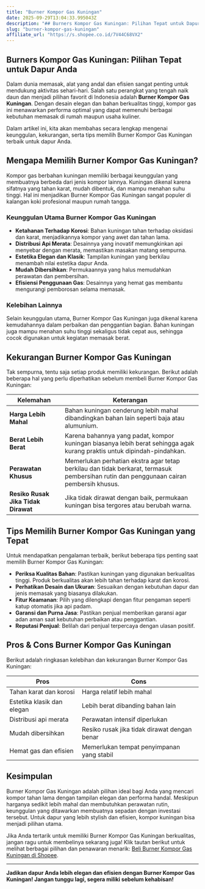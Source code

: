 ```yaml
---
title: "Burner Kompor Gas Kuningan"
date: 2025-09-29T13:04:33.995043Z
description: "## Burners Kompor Gas Kuningan: Pilihan Tepat untuk Dapur Anda..."
slug: "burner-kompor-gas-kuningan"
affiliate_url: "https://s.shopee.co.id/7V44C68VX2"
---
```

## Burners Kompor Gas Kuningan: Pilihan Tepat untuk Dapur Anda

Dalam dunia memasak, alat yang andal dan efisien sangat penting untuk mendukung aktivitas sehari-hari. Salah satu perangkat yang tengah naik daun dan menjadi pilihan favorit di Indonesia adalah **Burner Kompor Gas Kuningan**. Dengan desain elegan dan bahan berkualitas tinggi, kompor gas ini menawarkan performa optimal yang dapat memenuhi berbagai kebutuhan memasak di rumah maupun usaha kuliner.

Dalam artikel ini, kita akan membahas secara lengkap mengenai keunggulan, kekurangan, serta tips memilih Burner Kompor Gas Kuningan terbaik untuk dapur Anda.

## Mengapa Memilih Burner Kompor Gas Kuningan?

Kompor gas berbahan kuningan memiliki berbagai keunggulan yang membuatnya berbeda dari jenis kompor lainnya. Kuningan dikenal karena sifatnya yang tahan karat, mudah dibentuk, dan mampu menahan suhu tinggi. Hal ini menjadikan Burner Kompor Gas Kuningan sangat populer di kalangan koki profesional maupun rumah tangga.

### Keunggulan Utama Burner Kompor Gas Kuningan

- **Ketahanan Terhadap Korosi**: Bahan kuningan tahan terhadap oksidasi dan karat, menjadikannya kompor yang awet dan tahan lama.
- **Distribusi Api Merata**: Desainnya yang inovatif memungkinkan api menyebar dengan merata, memastikan masakan matang sempurna.
- **Estetika Elegan dan Klasik**: Tampilan kuningan yang berkilau menambah nilai estetika dapur Anda.
- **Mudah Dibersihkan**: Permukaannya yang halus memudahkan perawatan dan pembersihan.
- **Efisiensi Penggunaan Gas**: Desainnya yang hemat gas membantu mengurangi pemborosan selama memasak.

### Kelebihan Lainnya

Selain keunggulan utama, Burner Kompor Gas Kuningan juga dikenal karena kemudahannya dalam perbaikan dan penggantian bagian. Bahan kuningan juga mampu menahan suhu tinggi sekaligus tidak cepat aus, sehingga cocok digunakan untuk kegiatan memasak berat.

## Kekurangan Burner Kompor Gas Kuningan

Tak sempurna, tentu saja setiap produk memiliki kekurangan. Berikut adalah beberapa hal yang perlu diperhatikan sebelum membeli Burner Kompor Gas Kuningan:

| **Kelemahan** | **Keterangan** |
|----------------|----------------|
| **Harga Lebih Mahal** | Bahan kuningan cenderung lebih mahal dibandingkan bahan lain seperti baja atau alumunium. |
| **Berat Lebih Berat** | Karena bahannya yang padat, kompor kuningan biasanya lebih berat sehingga agak kurang praktis untuk dipindah-pindahkan. |
| **Perawatan Khusus** | Memerlukan perhatian ekstra agar tetap berkilau dan tidak berkarat, termasuk pembersihan rutin dan penggunaan cairan pembersih khusus. |
| **Resiko Rusak Jika Tidak Dirawat** | Jika tidak dirawat dengan baik, permukaan kuningan bisa tergores atau berubah warna. |

## Tips Memilih Burner Kompor Gas Kuningan yang Tepat

Untuk mendapatkan pengalaman terbaik, berikut beberapa tips penting saat memilih Burner Kompor Gas Kuningan:

- **Periksa Kualitas Bahan**: Pastikan kuningan yang digunakan berkualitas tinggi. Produk berkualitas akan lebih tahan terhadap karat dan korosi.
- **Perhatikan Desain dan Ukuran**: Sesuaikan dengan kebutuhan dapur dan jenis memasak yang biasanya dilakukan.
- **Fitur Keamanan**: Pilih yang dilengkapi dengan fitur pengaman seperti katup otomatis jika api padam.
- **Garansi dan Purna Jasa**: Pastikan penjual memberikan garansi agar adan aman saat kebutuhan perbaikan atau penggantian.
- **Reputasi Penjual**: Belilah dari penjual terpercaya dengan ulasan positif.

## Pros & Cons Burner Kompor Gas Kuningan

Berikut adalah ringkasan kelebihan dan kekurangan Burner Kompor Gas Kuningan:

| **Pros** | **Cons** |
|------------|----------|
| Tahan karat dan korosi | Harga relatif lebih mahal |
| Estetika klasik dan elegan | Lebih berat dibanding bahan lain |
| Distribusi api merata | Perawatan intensif diperlukan |
| Mudah dibersihkan | Resiko rusak jika tidak dirawat dengan benar |
| Hemat gas dan efisien | Memerlukan tempat penyimpanan yang stabil |

## Kesimpulan

Burner Kompor Gas Kuningan adalah pilihan ideal bagi Anda yang mencari kompor tahan lama dengan tampilan elegan dan performa handal. Meskipun harganya sedikit lebih mahal dan membutuhkan perawatan rutin, keunggulan yang ditawarkan membuatnya sepadan dengan investasi tersebut. Untuk dapur yang lebih stylish dan efisien, kompor kuningan bisa menjadi pilihan utama.

Jika Anda tertarik untuk memiliki Burner Kompor Gas Kuningan berkualitas, jangan ragu untuk membelinya sekarang juga! Klik tautan berikut untuk melihat berbagai pilihan dan penawaran menarik: [Beli Burner Kompor Gas Kuningan di Shopee](https://s.shopee.co.id/7V44C68VX2).

---

**Jadikan dapur Anda lebih elegan dan efisien dengan Burner Kompor Gas Kuningan! Jangan tunggu lagi, segera miliki sebelum kehabisan!**